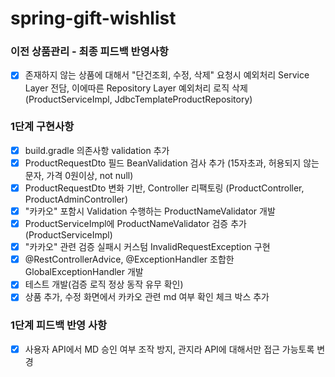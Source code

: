 # spring-gift-wishlist

### 이전 상품관리 - 최종 피드백 반영사항
-[x] 존재하지 않는 상품에 대해서 "단건조회, 수정, 삭제" 요청시 예외처리 Service Layer 전담, 이에따른 Repository Layer 예외처리 로직 삭제(ProductServiceImpl, JdbcTemplateProductRepository)

### 1단계 구현사항

-[x] build.gradle 의존사항 validation 추가
-[x] ProductRequestDto 필드 BeanValidation 검사 추가 (15자초과, 허용되지 않는 문자, 가격 0원이상, not null)
-[x] ProductRequestDto 변화 기반, Controller 리팩토링 (ProductController, ProductAdminController)
-[x] "카카오" 포함시 Validation 수행하는 ProductNameValidator 개발
-[x] ProductServiceImpl에 ProductNameValidator 검증 추가 (ProductServiceImpl)
-[x] "카카오" 관련 검증 실패시 커스텀 InvalidRequestException 구현
-[x] @RestControllerAdvice, @ExceptionHandler 조합한 GlobalExceptionHandler 개발
-[x] 테스트 개발(검증 로직 정상 동작 유무 확인)
-[x] 상품 추가, 수정 화면에서 카카오 관련 md 여부 확인 체크 박스 추가 

### 1단계 피드백 반영 사항
-[x] 사용자 API에서 MD 승인 여부 조작 방지, 관지라 API에 대해서만 접근 가능토록 변경
